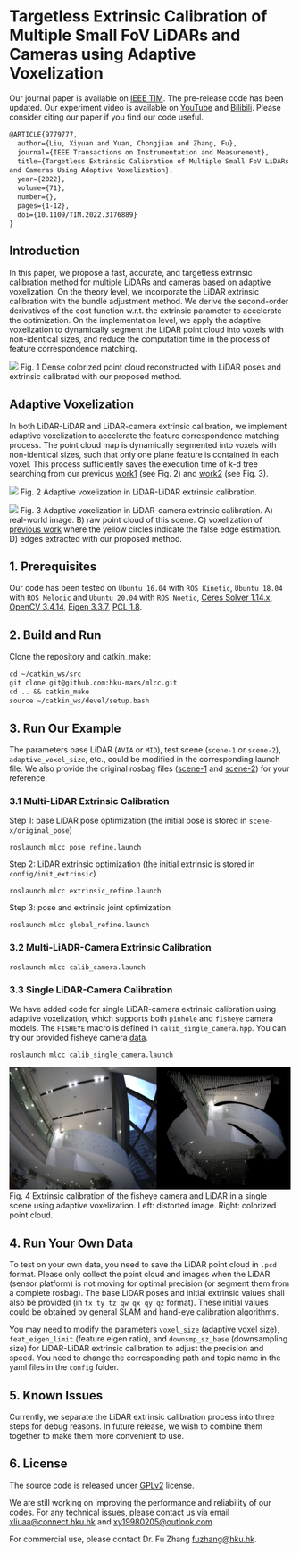 # Targetless Extrinsic Calibration of Multiple Small FoV LiDARs and Cameras using Adaptive Voxelization

Our journal paper is available on [IEEE TIM](https://ieeexplore.ieee.org/document/9779777). The pre-release code has been updated. Our experiment video is available on [YouTube](https://youtu.be/PaiYgAXl9iY) and [Bilibili](https://www.bilibili.com/video/BV1p64y1h7ae?spm_id_from=333.999.0.0). Please consider citing our paper if you find our code useful.

```
@ARTICLE{9779777,
  author={Liu, Xiyuan and Yuan, Chongjian and Zhang, Fu},
  journal={IEEE Transactions on Instrumentation and Measurement},
  title={Targetless Extrinsic Calibration of Multiple Small FoV LiDARs and Cameras Using Adaptive Voxelization},
  year={2022},
  volume={71},
  number={},
  pages={1-12},
  doi={10.1109/TIM.2022.3176889}
}
```

<!-- [![](figure/cover.jpg)](https://ieeexplore.ieee.org/document/9779777) -->

<!-- ![](figure/cover.png) -->

## Introduction
In this paper, we propose a fast, accurate, and targetless extrinsic calibration method for multiple LiDARs and cameras based on adaptive voxelization. On the theory level, we incorporate the LiDAR extrinsic calibration with the bundle adjustment method. We derive the second-order derivatives of the cost function w.r.t. the extrinsic parameter to accelerate the optimization. On the implementation level, we apply the adaptive voxelization to dynamically segment the LiDAR point cloud into voxels with non-identical sizes, and reduce the computation time in the process of feature correspondence matching.

![](figure/dense_map.jpg)
Fig. 1 Dense colorized point cloud reconstructed with LiDAR poses and extrinsic calibrated with our proposed method.

## Adaptive Voxelization
In both LiDAR-LiDAR and LiDAR-camera extrinsic calibration, we implement adaptive voxelization to accelerate the feature correspondence matching process. The point cloud map is dynamically segmented into voxels with non-identical sizes, such that only one plane feature is contained in each voxel. This process sufficiently saves the execution time of k-d tree searching from our previous [work1](https://ieeexplore.ieee.org/document/9361153) (see Fig. 2) and [work2](https://ieeexplore.ieee.org/document/9495137?source=authoralert) (see Fig. 3).

![](figure/lidar_voxel.png)
Fig. 2 Adaptive voxelization in LiDAR-LiDAR extrinsic calibration.

![](figure/camera_voxel.png)
Fig. 3 Adaptive voxelization in LiDAR-camera extrinsic calibration. A) real-world image. B) raw point cloud of this scene. C) voxelization of [previous work](https://ieeexplore.ieee.org/document/9495137?source=authoralert) where the yellow circles indicate the false edge estimation. D) edges extracted with our proposed method.

## 1. Prerequisites
Our code has been tested on `Ubuntu 16.04` with `ROS Kinetic`, `Ubuntu 18.04` with `ROS Melodic` and `Ubuntu 20.04` with `ROS Noetic`, [Ceres Solver 1.14.x](https://github.com/ceres-solver/ceres-solver), [OpenCV 3.4.14](https://github.com/opencv/opencv), [Eigen 3.3.7](https://gitlab.com/libeigen/eigen), [PCL 1.8](https://github.com/PointCloudLibrary/pcl).

## 2. Build and Run
Clone the repository and catkin_make:

```
cd ~/catkin_ws/src
git clone git@github.com:hku-mars/mlcc.git
cd .. && catkin_make
source ~/catkin_ws/devel/setup.bash
```

## 3. Run Our Example
The parameters base LiDAR (`AVIA` or `MID`), test scene (`scene-1` or `scene-2`), `adaptive_voxel_size`, etc., could be modified in the corresponding launch file. We also provide the original rosbag files ([scene-1](https://connecthkuhk-my.sharepoint.com/:u:/g/personal/xliuaa_connect_hku_hk/EUUaPzF8UcNPvv6DSnqAZzgBH_6T4SzgfbcFSathbiKF1g?e=DCewYe) and [scene-2](https://connecthkuhk-my.sharepoint.com/:u:/g/personal/xliuaa_connect_hku_hk/Eaph-4KFshtLtsn0OFzicAEB_g5Z5mB_SMNYySRqeVvQMw?e=Yhnj3N)) for your reference.
### 3.1 Multi-LiDAR Extrinsic Calibration
<!-- ![](figure/workflow.jpg) -->
Step 1: base LiDAR pose optimization (the initial pose is stored in `scene-x/original_pose`)
```
roslaunch mlcc pose_refine.launch
```

Step 2: LiDAR extrinsic optimization (the initial extrinsic is stored in `config/init_extrinsic`)
```
roslaunch mlcc extrinsic_refine.launch
```

Step 3: pose and extrinsic joint optimization
```
roslaunch mlcc global_refine.launch
```
### 3.2 Multi-LiADR-Camera Extrinsic Calibration
```
roslaunch mlcc calib_camera.launch
```

### 3.3 Single LiDAR-Camera Calibration
We have added code for single LiDAR-camera extrinsic calibration using adaptive voxelization, which supports both `pinhole` and `fisheye` camera models. The `FISHEYE` macro is defined in `calib_single_camera.hpp`. You can try our provided fisheye camera [data](https://drive.google.com/drive/folders/1fpk-eDX5nCi7UkkYKialHD-fgGdUGelk?usp=sharing).
```
roslaunch mlcc calib_single_camera.launch
```

![](figure/fisheye_cloud.jpg)
Fig. 4 Extrinsic calibration of the fisheye camera and LiDAR in a single scene using adaptive voxelization. Left: distorted image. Right: colorized point cloud.

## 4. Run Your Own Data
To test on your own data, you need to save the LiDAR point cloud in `.pcd` format. Please only collect the point cloud and images when the LiDAR (sensor platform) is not moving for optimal precision (or segment them from a complete rosbag). The base LiDAR poses and initial extrinsic values shall also be provided (in `tx ty tz qw qx qy qz` format). These initial values could be obtained by general SLAM and hand-eye calibration algorithms.

You may need to modify the parameters `voxel_size` (adaptive voxel size), `feat_eigen_limit` (feature eigen ratio), and `downsmp_sz_base` (downsampling size) for LiDAR-LiDAR extrinsic calibration to adjust the precision and speed. You need to change the corresponding path and topic name in the yaml files in the `config` folder.

## 5. Known Issues
Currently, we separate the LiDAR extrinsic calibration process into three steps for debug reasons. In future release, we wish to combine them together to make them more convenient to use.

## 6. License
The source code is released under [GPLv2](http://www.gnu.org/licenses/) license.

We are still working on improving the performance and reliability of our codes. For any technical issues, please contact us via email <xliuaa@connect.hku.hk> and <xy19980205@outlook.com>.

For commercial use, please contact Dr. Fu Zhang <fuzhang@hku.hk>.
